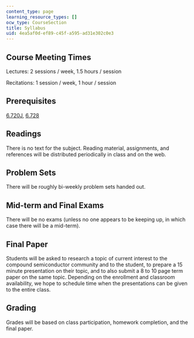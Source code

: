 ```yaml
---
content_type: page
learning_resource_types: []
ocw_type: CourseSection
title: Syllabus
uid: 4ea5af0d-ef89-c45f-a595-ad31e302c0e3
---
```


Course Meeting Times
--------------------

Lectures: 2 sessions / week, 1.5 hours / session

Recitations: 1 session / week, 1 hour / session

Prerequisites
-------------

[6.720J](/courses/6-720j-integrated-microelectronic-devices-spring-2007), [6.728](/courses/6-728-applied-quantum-and-statistical-physics-fall-2006)

Readings
--------

There is no text for the subject. Reading material, assignments, and references will be distributed periodically in class and on the web.

Problem Sets
------------

There will be roughly bi-weekly problem sets handed out.

Mid-term and Final Exams
------------------------

There will be no exams (unless no one appears to be keeping up, in which case there will be a mid-term).

Final Paper
-----------

Students will be asked to research a topic of current interest to the compound semiconductor community and to the student, to prepare a 15 minute presentation on their topic, and to also submit a 8 to 10 page term paper on the same topic. Depending on the enrollment and classroom availability, we hope to schedule time when the presentations can be given to the entire class.

Grading
-------

Grades will be based on class participation, homework completion, and the final paper.